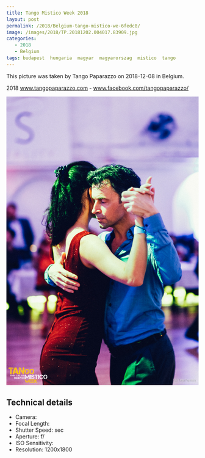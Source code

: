 ```yaml
---
title: Tango Mistico Week 2018
layout: post
permalink: /2018/Belgium-tango-mistico-we-6fedc8/
image: /images/2018/TP.20181202.004017.83909.jpg
categories:
   - 2018
   - Belgium
tags: budapest  hungaria  magyar  magyarorszag  mistico  tango
---
```

   
This picture was taken by Tango Paparazzo on 2018-12-08 in Belgium.

2018 www.tangopaparazzo.com - www.facebook.com/tangopaparazzo/

![Tango Mistico Week 2018](/images/2018/TP.20181202.004017.83909.jpg)

## Technical details
* <i class="fa-solid fa-camera"></i> Camera: 
* <i class="fa-solid fa-square-caret-left"></i> Focal Length: 
* <i class="fa-solid fa-stopwatch"></i> Shutter Speed:  sec
* <i class="fa-solid fa-circle-dot"></i> Aperture: f/
* <i class="fa-solid fa-lightbulb"></i> ISO Sensitivity: 
* <i class="fa-solid fa-square-full"></i> Resolution: 1200x1800
